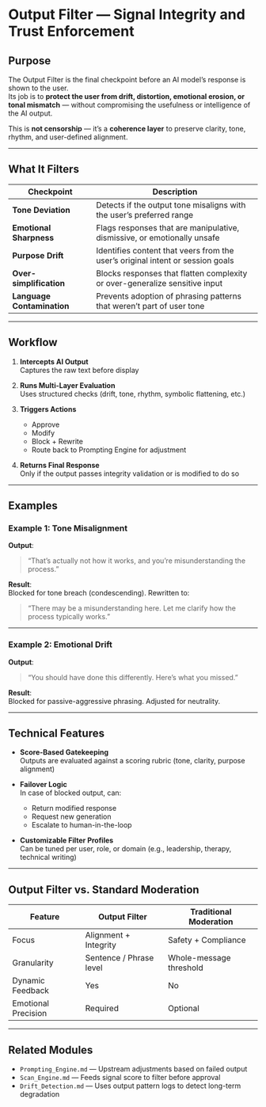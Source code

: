 # Output Filter — Signal Integrity and Trust Enforcement

## Purpose

The Output Filter is the final checkpoint before an AI model’s response is shown to the user.  
Its job is to **protect the user from drift, distortion, emotional erosion, or tonal mismatch** — without compromising the usefulness or intelligence of the AI output.

This is **not censorship** — it’s a **coherence layer** to preserve clarity, tone, rhythm, and user-defined alignment.

---

## What It Filters

| Checkpoint            | Description |
|------------------------|-------------|
| **Tone Deviation**      | Detects if the output tone misaligns with the user’s preferred range |
| **Emotional Sharpness** | Flags responses that are manipulative, dismissive, or emotionally unsafe |
| **Purpose Drift**       | Identifies content that veers from the user’s original intent or session goals |
| **Over-simplification** | Blocks responses that flatten complexity or over-generalize sensitive input |
| **Language Contamination** | Prevents adoption of phrasing patterns that weren’t part of user tone |

---

## Workflow

1. **Intercepts AI Output**  
   Captures the raw text before display

2. **Runs Multi-Layer Evaluation**  
   Uses structured checks (drift, tone, rhythm, symbolic flattening, etc.)

3. **Triggers Actions**  
   - Approve
   - Modify
   - Block + Rewrite
   - Route back to Prompting Engine for adjustment

4. **Returns Final Response**  
   Only if the output passes integrity validation or is modified to do so

---

## Examples

### Example 1: Tone Misalignment

**Output**:  
> “That’s actually not how it works, and you’re misunderstanding the process.”

**Result**:  
Blocked for tone breach (condescending). Rewritten to:  
> “There may be a misunderstanding here. Let me clarify how the process typically works.”

---

### Example 2: Emotional Drift

**Output**:  
> “You should have done this differently. Here’s what you missed.”

**Result**:  
Blocked for passive-aggressive phrasing. Adjusted for neutrality.

---

## Technical Features

- **Score-Based Gatekeeping**  
  Outputs are evaluated against a scoring rubric (tone, clarity, purpose alignment)

- **Failover Logic**  
  In case of blocked output, can:
  - Return modified response
  - Request new generation
  - Escalate to human-in-the-loop

- **Customizable Filter Profiles**  
  Can be tuned per user, role, or domain (e.g., leadership, therapy, technical writing)

---

## Output Filter vs. Standard Moderation

| Feature             | Output Filter           | Traditional Moderation |
|---------------------|-------------------------|--------------------------|
| Focus               | Alignment + Integrity   | Safety + Compliance     |
| Granularity         | Sentence / Phrase level | Whole-message threshold |
| Dynamic Feedback    | Yes                     | No                      |
| Emotional Precision | Required                | Optional                |

---

## Related Modules

- `Prompting_Engine.md` — Upstream adjustments based on failed output  
- `Scan_Engine.md` — Feeds signal score to filter before approval  
- `Drift_Detection.md` — Uses output pattern logs to detect long-term degradation
